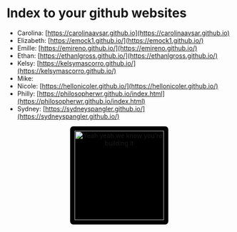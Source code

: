# Index to your github websites

- Carolina: [https://carolinaavsar.github.io](https://carolinaavsar.github.io)
- Elizabeth: [https://emock1.github.io/](https://emock1.github.io/)
- Emille: [https://emireno.github.io/](https://emireno.github.io/)
- Ethan: [https://ethanlgross.github.io/](https://ethanlgross.github.io/)
- Kelsy: [https://kelsymascorro.github.io/](https://kelsymascorro.github.io/)
- Mike:
- Nicole: [https://hellonicoler.github.io/](https://hellonicoler.github.io/)
- Philly: [https://philosopherwr.github.io/index.html](https://philosopherwr.github.io/index.html)
- Sydney: [https://sydneyspangler.github.io/](https://sydneyspangler.github.io/)

<center><img src="https://cdn.pixabay.com/photo/2017/06/16/07/26/under-construction-2408061_960_720.png" title="Yeah yeah we know you're building it" width="200px" style="background-color: black; padding:10px; border-radius:.5em;" ></center>
